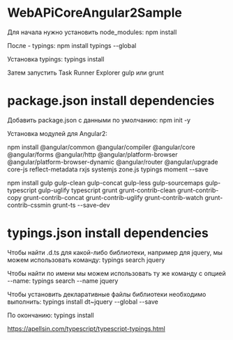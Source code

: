 # WebAPiCoreAngular2Sample

Для начала нужно установить node_modules: npm install

После - typings: npm install typings --global

Установка typings: typings install

Затем запустить Task Runner Explorer gulp или grunt

# package.json install dependencies

Добавить package.json с данными по умолчанию: npm init -y

Установка модулей для Angular2: 

npm install @angular/common @angular/compiler @angular/core @angular/forms @angular/http @angular/platform-browser @angular/platform-browser-dynamic @angular/router @angular/upgrade core-js reflect-metadata rxjs systemjs zone.js typings moment --save

npm install gulp gulp-clean gulp-concat gulp-less gulp-sourcemaps gulp-typescript gulp-uglify typescript grunt grunt-contrib-clean grunt-contrib-copy grunt-contrib-concat grunt-contrib-uglify grunt-contrib-watch grunt-contrib-cssmin grunt-ts --save-dev

# typings.json install dependencies

Чтобы найти .d.ts для какой-либо библиотеки, например для jquery, мы можем использовать команду: typings search jquery

Чтобы найти по имени мы можем использовать ту же команду с опцией --name: typings search --name jquery

Чтобы установить декларативные файлы библиотеки необходимо выполнить: typings install dt~jquery --global --save

По окончанию: typings install

https://apellsin.com/typescript/typescript-typings.html
